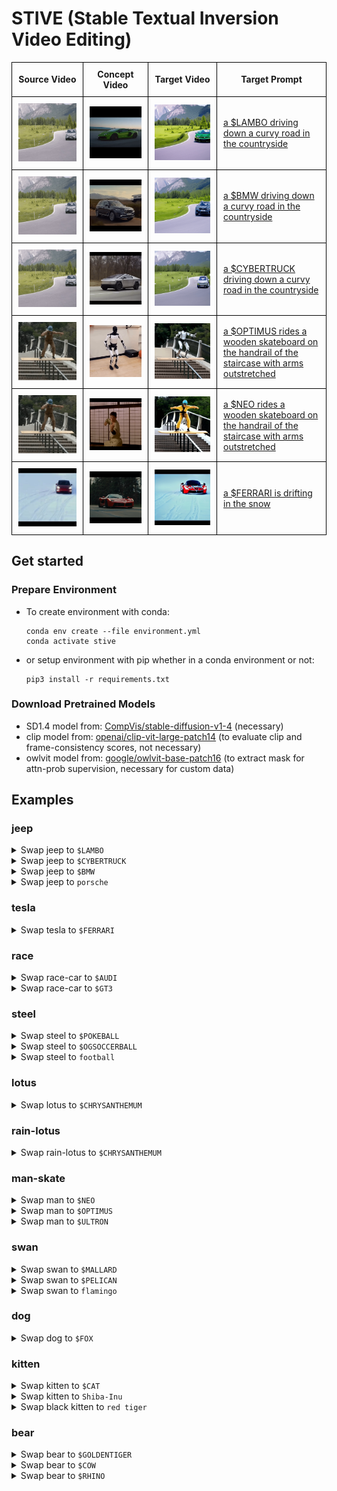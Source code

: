 # STIVE (Stable Textual Inversion Video Editing)

<table style="width:100%; border-collapse: collapse;">
  <tr>
    <th style="border: 1px solid black; padding: 10px;">Source Video</th>
    <th style="border: 1px solid black; padding: 10px;">Concept Video</th>
    <th style="border: 1px solid black; padding: 10px;">Target Video</th>
    <th style="border: 1px solid black; padding: 10px;">Target Prompt</th>
  </tr>
  <tr>
    <td style="border: 1px solid black; padding: 10px;">
        <img src="assets/jeep-unet-full-supvis/car-turn.gif" >
    </td>
    <td style="border: 1px solid black; padding: 10px;">
        <img src="data/concepts/lambo/videos/lambo.gif" >
    </td>
    <td style="border: 1px solid black; padding: 10px;">
        <img src="assets/jeep-unet-full-supvis/to-$LAMBO.gif" >
    </td>
    <td style="border: 1px solid black; padding: 10px;">
      <a href="#jeep">a $LAMBO driving down a curvy road in the countryside</a>
    </td>
  </tr>
  <tr>
    <td style="border: 1px solid black; padding: 10px;">
        <img src="assets/jeep-unet-full-supvis/car-turn.gif" >
    </td>
    <td style="border: 1px solid black; padding: 10px;">
        <img src="data/concepts/bmw/videos/bmw.gif" >
    </td>
    <td style="border: 1px solid black; padding: 10px;">
        <img src="assets/jeep-unet-full-supvis/to-$BMW.gif" >
    </td>
    <td style="border: 1px solid black; padding: 10px;">
      <a href="#jeep">a $BMW driving down a curvy road in the countryside</a>
    </td>
  </tr>
  <tr>
    <td style="border: 1px solid black; padding: 10px;">
        <img src="assets/jeep-unet-full-supvis/car-turn.gif" >
    </td>
    <td style="border: 1px solid black; padding: 10px;">
        <img src="data/concepts/cybertruck/videos/cybertruck.gif" >
    </td>
    <td style="border: 1px solid black; padding: 10px;">
        <img src="assets/jeep-unet-full-supvis/to-$CYBERTRUCK.gif" >
    </td>
    <td style="border: 1px solid black; padding: 10px;">
      <a href="#jeep">a $CYBERTRUCK driving down a curvy road in the countryside</a>
    </td>
  </tr>
    <tr>
    <td style="border: 1px solid black; padding: 10px;">
        <img src="assets/man-skate-unet-full-supvis/man-skate.gif" >
    </td>
    <td style="border: 1px solid black; padding: 10px;">
        <img src="data/concepts/optimus/videos/optimus.gif" >
    </td>
    <td style="border: 1px solid black; padding: 10px;">
        <img src="assets/man-skate-unet-full-supvis/to-$OPTIMUS.gif" >
    </td>
    <td style="border: 1px solid black; padding: 10px;">
      <a href="#man-skate">a $OPTIMUS rides a wooden skateboard on the handrail of the staircase with arms outstretched</a>
    </td>
  </tr>
  </tr>
    <tr>
    <td style="border: 1px solid black; padding: 10px;">
        <img src="assets/man-skate-unet-full-supvis/man-skate.gif" >
    </td>
    <td style="border: 1px solid black; padding: 10px;">
        <img src="data/concepts/neo/videos/neo.gif" >
    </td>
    <td style="border: 1px solid black; padding: 10px;">
        <img src="assets/man-skate-unet-full-supvis/to-$NEO.gif" >
    </td>
    <td style="border: 1px solid black; padding: 10px;">
      <a href="#man-skate">a $NEO rides a wooden skateboard on the handrail of the staircase with arms outstretched</a>
    </td>
  </tr>
  </tr>
    <tr>
    <td style="border: 1px solid black; padding: 10px;">
        <img src="assets/tesla-unet-full-supvis/tesla.gif" >
    </td>
    <td style="border: 1px solid black; padding: 10px;">
        <img src="data/concepts/ferrari/videos/ferrari.gif" >
    </td>
    <td style="border: 1px solid black; padding: 10px;">
        <img src="assets/tesla-unet-full-supvis/to-$FERRARI.gif" >
    </td>
    <td style="border: 1px solid black; padding: 10px;">
      <a href="#tesla">a $FERRARI is drifting in the snow</a>
    </td>
  </tr>
</table>


## Get started
### Prepare Environment
* To create environment with conda:
    ```shell
    conda env create --file environment.yml
    conda activate stive
    ```
* or setup environment with pip whether in a conda environment or not:
    ```shell
    pip3 install -r requirements.txt
    ```

### Download Pretrained Models
* SD1.4 model from: [CompVis/stable-diffusion-v1-4](https://huggingface.co/CompVis/stable-diffusion-v1-4/tree/main) (necessary)
* clip model from: [openai/clip-vit-large-patch14](https://huggingface.co/openai/clip-vit-large-patch14/tree/main) (to evaluate clip and frame-consistency scores, not necessary)
* owlvit model from: [google/owlvit-base-patch16](https://huggingface.co/google/owlvit-base-patch16/tree/main) (to extract mask for attn-prob supervision, necessary for custom data)

## Examples


### jeep
<details>
<summary>Swap jeep to <code>$LAMBO</code></summary>

<ul>
<li>finetune concept from SD:
    <pre><code>CUDA_VISIBLE_DEVICES=0 accelerate launch runs/finetune_sd_concepts.py --config configs/sd_concepts/sd_lambo.yaml</code></pre>
</li>
<li>finetune SD with spatial&amp;temporal modules:
    <pre><code>CUDA_VISIBLE_DEVICES=0 accelerate launch runs/finetune_sd_unet.py --config configs/sd_unet/car-turn/jeep_to_lambo.yaml</code></pre>
</li>
<li>prompt-to-prompt inference with concept and pretrained SD:
    <pre><code>CUDA_VISIBLE_DEVICES=0 accelerate launch runs/inference_sd_ptp.py --config configs/sd_ptp/car-turn/lambo.yaml</code></pre>
</li>
<li>prompt-to-prompt inference with concept and tuned SD:
    <pre><code>CUDA_VISIBLE_DEVICES=0 accelerate launch runs/inference_lora_sd_ptp.py --config configs/sd_ptp/car-turn/lambo.yaml</code></pre>
</li>
</ul>

</details>

<details>
<summary>Swap jeep to <code>$CYBERTRUCK</code></summary>

<ul>
<li>finetune concept from SD:
    <pre><code>CUDA_VISIBLE_DEVICES=0 accelerate launch runs/finetune_sd_concepts.py --config configs/sd_concepts/sd_cybertruck.yaml</code></pre>
</li>
<li>finetune SD with spatial&amp;temporal modules:
    <pre><code>CUDA_VISIBLE_DEVICES=0 accelerate launch runs/finetune_sd_unet.py --config configs/sd_unet/car-turn/jeep_to_cybertruck.yaml</code></pre>
</li>
<li>prompt-to-prompt inference with concept and pretrained SD:
    <pre><code>CUDA_VISIBLE_DEVICES=0 accelerate launch runs/inference_sd_ptp.py --config configs/sd_ptp/car-turn/cybertruck.yaml</code></pre>
</li>
<li>prompt-to-prompt inference with concept and tuned SD:
    <pre><code>CUDA_VISIBLE_DEVICES=0 accelerate launch runs/inference_lora_sd_ptp.py --config configs/sd_ptp/car-turn/cybertruck.yaml</code></pre>
</li>
</ul>

</details>



<details>
<summary>Swap jeep to <code>$BMW</code></summary>

<ul>
<li>finetune concept from SD:
    <pre><code>CUDA_VISIBLE_DEVICES=0 accelerate launch runs/finetune_sd_concepts.py --config configs/sd_concepts/sd_bmw.yaml</code></pre>
</li>
<li>finetune SD with spatial&amp;temporal modules:
    <pre><code>CUDA_VISIBLE_DEVICES=0 accelerate launch runs/finetune_sd_unet.py --config configs/sd_unet/car-turn/jeep_to_bmw.yaml</code></pre>
</li>
<li>prompt-to-prompt inference with concept and pretrained SD:
    <pre><code>CUDA_VISIBLE_DEVICES=0 accelerate launch runs/inference_sd_ptp.py --config configs/sd_ptp/car-turn/bmw.yaml</code></pre>
</li>
<li>prompt-to-prompt inference with concept and tuned SD:
    <pre><code>CUDA_VISIBLE_DEVICES=0 accelerate launch runs/inference_lora_sd_ptp.py --config configs/sd_ptp/car-turn/bmw.yaml</code></pre>
</li>
</ul>

</details>


<details>
<summary>Swap jeep to <code>porsche</code></summary>
<ul>
<li>finetune SD with spatial&amp;temporal modules:
    <pre><code>CUDA_VISIBLE_DEVICES=0 accelerate launch runs/finetune_sd_unet.py --config configs/sd_unet/car-turn/jeep_to_porsche.yaml</code></pre>
</li>
<li>prompt-to-prompt inference with concept and tuned SD:
    <pre><code>CUDA_VISIBLE_DEVICES=0 accelerate launch runs/inference_lora_sd_ptp.py --config configs/sd_ptp/car-turn/porsche.yaml</code></pre>
</li>
</ul>
</details>

### tesla
<details>
<summary>Swap tesla to <code>$FERRARI</code></summary>
<ul>
<li>finetune concept from SD:
    <pre><code>CUDA_VISIBLE_DEVICES=0 accelerate launch runs/finetune_sd_concepts.py --config configs/sd_concepts/sd_ferrari.yaml</code></pre>
</li>
<li>finetune SD with spatial&amp;temporal modules:
    <pre><code>CUDA_VISIBLE_DEVICES=0 accelerate launch runs/finetune_sd_unet.py --config configs/sd_unet/tesla/tesla_to_ferrari.yaml</code></pre>
</li>
<li>prompt-to-prompt inference with concept and pretrained SD:
    <pre><code>CUDA_VISIBLE_DEVICES=0 accelerate launch runs/inference_sd_ptp.py --config configs/sd_ptp/tesla/ferrari.yaml</code></pre>
</li>
<li>prompt-to-prompt inference with concept and tuned SD:
    <pre><code>CUDA_VISIBLE_DEVICES=0 accelerate launch runs/inference_lora_sd_ptp.py --config configs/sd_ptp/tesla/ferrari.yaml</code></pre>
</li>
</ul>
</details>


### race
<details>
<summary>Swap race-car to <code>$AUDI</code></summary>
<ul>
<li>finetune concept from SD:
    <pre><code>CUDA_VISIBLE_DEVICES=0 accelerate launch runs/finetune_sd_concepts.py --config configs/sd_concepts/sd_audi.yaml</code></pre>
</li>
<li>finetune SD with spatial&amp;temporal modules:
    <pre><code>CUDA_VISIBLE_DEVICES=0 accelerate launch runs/finetune_sd_unet.py --config configs/sd_unet/race/car_to_audi.yaml</code></pre>
</li>
<li>prompt-to-prompt inference with concept and pretrained SD:
    <pre><code>CUDA_VISIBLE_DEVICES=0 accelerate launch runs/inference_sd_ptp.py --config configs/sd_ptp/race/audi.yaml</code></pre>
</li>
<li>prompt-to-prompt inference with concept and tuned SD:
    <pre><code>CUDA_VISIBLE_DEVICES=0 accelerate launch runs/inference_lora_sd_ptp.py --config configs/sd_ptp/race/audi.yaml</code></pre>
</li>
</ul>
</details>

<details>
<summary>Swap race-car to <code>$GT3</code></summary>
<ul>
<li>finetune concept from SD:
    <pre><code>CUDA_VISIBLE_DEVICES=0 accelerate launch runs/finetune_sd_concepts.py --config configs/sd_concepts/sd_gt3.yaml</code></pre>
</li>
<li>finetune SD with spatial&amp;temporal modules:
    <pre><code>CUDA_VISIBLE_DEVICES=0 accelerate launch runs/finetune_sd_unet.py --config configs/sd_unet/race/car_to_gt3.yaml</code></pre>
</li>
<li>prompt-to-prompt inference with concept and pretrained SD:
    <pre><code>CUDA_VISIBLE_DEVICES=0 accelerate launch runs/inference_sd_ptp.py --config configs/sd_ptp/race/gt3.yaml</code></pre>
</li>
<li>prompt-to-prompt inference with concept and tuned SD:
    <pre><code>CUDA_VISIBLE_DEVICES=0 accelerate launch runs/inference_lora_sd_ptp.py --config configs/sd_ptp/race/gt3.yaml</code></pre>
</li>
</ul>
</details>



### steel
<details>
<summary>Swap steel to <code>$POKEBALL</code></summary>
<ul>
<li>finetune concept from SD:
    <pre><code>CUDA_VISIBLE_DEVICES=0 accelerate launch runs/finetune_sd_concepts.py --config configs/sd_concepts/sd_pokeball.yaml</code></pre>
</li>
<li>finetune SD with spatial&amp;temporal modules:
    <pre><code>CUDA_VISIBLE_DEVICES=0 accelerate launch runs/finetune_sd_unet.py --config configs/sd_unet/steel/steel_to_pokeball.yaml</code></pre>
</li>
<li>prompt-to-prompt inference with concept and pretrained SD:
    <pre><code>CUDA_VISIBLE_DEVICES=0 accelerate launch runs/inference_sd_ptp.py --config configs/sd_ptp/steel/pokeball.yaml</code></pre>
</li>
<li>prompt-to-prompt inference with concept and tuned SD:
    <pre><code>CUDA_VISIBLE_DEVICES=0 accelerate launch runs/inference_lora_sd_ptp.py --config configs/sd_ptp/steel/pokeball.yaml</code></pre>
</li>
</ul>
</details>

<details>
<summary>Swap steel to <code>$OGSOCCERBALL</code></summary>
<ul>
<li>finetune concept from SD:
    <pre><code>CUDA_VISIBLE_DEVICES=0 accelerate launch runs/finetune_sd_concepts.py --config configs/sd_concepts/sd_ogsoccerball.yaml</code></pre>
</li>
<li>finetune SD with spatial&amp;temporal modules:
    <pre><code>CUDA_VISIBLE_DEVICES=0 accelerate launch runs/finetune_sd_unet.py --config configs/sd_unet/steel/steel_to_ogsoccerball.yaml</code></pre>
</li>
<li>prompt-to-prompt inference with concept and pretrained SD:
    <pre><code>CUDA_VISIBLE_DEVICES=0 accelerate launch runs/inference_sd_ptp.py --config configs/sd_ptp/steel/ogsoccerball.yaml</code></pre>
</li>
<li>prompt-to-prompt inference with concept and tuned SD:
    <pre><code>CUDA_VISIBLE_DEVICES=0 accelerate launch runs/inference_lora_sd_ptp.py --config configs/sd_ptp/steel/ogsoccerball.yaml</code></pre>
</li>
</ul>
</details>

<details>
<summary>Swap steel to <code>football</code></summary>
<ul>
<li>finetune concept from SD:
    <pre><code>CUDA_VISIBLE_DEVICES=0 accelerate launch runs/finetune_sd_concepts.py --config configs/sd_concepts/sd_football.yaml</code></pre>
</li>
<li>finetune SD with spatial&amp;temporal modules:
    <pre><code>CUDA_VISIBLE_DEVICES=0 accelerate launch runs/finetune_sd_unet.py --config configs/sd_unet/steel/steel_to_football.yaml</code></pre>
</li>
<li>finetune SD with spatial&amp;temporal modules:
    <pre><code>CUDA_VISIBLE_DEVICES=0 accelerate launch runs/finetune_sd_unet.py --config configs/sd_unet/steel/steel_to_football.yaml</code></pre>
</li>
<li>prompt-to-prompt inference with concept and tuned SD:
    <pre><code>CUDA_VISIBLE_DEVICES=0 accelerate launch runs/inference_lora_sd_ptp.py --config configs/sd_ptp/steel/football.yaml</code></pre>
</li>
</ul>
</details>

### lotus
<details>
<summary>Swap lotus to <code>$CHRYSANTHEMUM</code></summary>

<ul>
<li>finetune concept from SD:
    <pre><code>CUDA_VISIBLE_DEVICES=0 accelerate launch runs/finetune_sd_concepts.py --config configs/sd_concepts/sd_chrysanthemum.yaml</code></pre>
</li>
<li>finetune SD with spatial&amp;temporal modules:
    <pre><code>CUDA_VISIBLE_DEVICES=0 accelerate launch runs/finetune_sd_unet.py --config configs/sd_unet/lotus/lotus_to_chrysanthemum.yaml</code></pre>
</li>
<li>prompt-to-prompt inference with concept and pretrained SD:
    <pre><code>CUDA_VISIBLE_DEVICES=0 accelerate launch runs/inference_sd_ptp.py --config configs/sd_ptp/lotus/chrysanthemum.yaml</code></pre>
</li>
<li>prompt-to-prompt inference with concept and tuned SD:
    <pre><code>CUDA_VISIBLE_DEVICES=0 accelerate launch runs/inference_lora_sd_ptp.py --config configs/sd_ptp/lotus/chrysanthemum.yaml</code></pre>
</li>
</ul>
</details>

### rain-lotus
<details>
<summary>Swap rain-lotus to <code>$CHRYSANTHEMUM</code></summary>

<ul>
<li>finetune concept from SD:
    <pre><code>CUDA_VISIBLE_DEVICES=0 accelerate launch runs/finetune_sd_concepts.py --config configs/sd_concepts/sd_chrysanthemum.yaml</code></pre>
</li>
<li>finetune SD with spatial&amp;temporal modules:
    <pre><code>CUDA_VISIBLE_DEVICES=0 accelerate launch runs/finetune_sd_unet.py --config configs/sd_unet/rain-lotus/lotus_to_chrysanthemum.yaml</code></pre>
</li>
<li>prompt-to-prompt inference with concept and pretrained SD:
    <pre><code>CUDA_VISIBLE_DEVICES=0 accelerate launch runs/inference_sd_ptp.py --config configs/sd_ptp/rain-lotus/chrysanthemum.yaml</code></pre>
</li>
<li>prompt-to-prompt inference with concept and tuned SD:
    <pre><code>CUDA_VISIBLE_DEVICES=0 accelerate launch runs/inference_lora_sd_ptp.py --config configs/sd_ptp/rain-lotus/chrysanthemum.yaml</code></pre>
</li>
</ul>
</details>

### man-skate
<details>
<summary>Swap man to <code>$NEO</code></summary>
<ul>
<li>finetune concept from SD:
    <pre><code>CUDA_VISIBLE_DEVICES=0 accelerate launch runs/finetune_sd_concepts.py --config configs/sd_concepts/sd_neo.yaml</code></pre>
</li>
<li>finetune SD with spatial&amp;temporal modules:
    <pre><code>CUDA_VISIBLE_DEVICES=0 accelerate launch runs/finetune_sd_unet.py --config configs/sd_unet/man-skate/man_to_neo.yaml</code></pre>
</li>
<li>prompt-to-prompt inference with concept and pretrained SD:
    <pre><code>CUDA_VISIBLE_DEVICES=0 accelerate launch runs/inference_sd_ptp.py --config configs/sd_ptp/man-skate/neo.yaml</code></pre>
</li>
<li>prompt-to-prompt inference with concept and tuned SD:
    <pre><code>CUDA_VISIBLE_DEVICES=0 accelerate launch runs/inference_lora_sd_ptp.py --config configs/sd_ptp/man-skate/neo.yaml</code></pre>
</li>
</ul>
</details>


<details>
<summary>Swap man to <code>$OPTIMUS</code></summary>
<ul>
<li>finetune concept from SD:
    <pre><code>CUDA_VISIBLE_DEVICES=0 accelerate launch runs/finetune_sd_concepts.py --config configs/sd_concepts/sd_optimus.yaml</code></pre>
</li>
<li>finetune SD with spatial&amp;temporal modules:
    <pre><code>CUDA_VISIBLE_DEVICES=0 accelerate launch runs/finetune_sd_unet.py --config configs/sd_unet/man-skate/man_to_optimus.yaml</code></pre>
</li>
<li>prompt-to-prompt inference with concept and pretrained SD:
    <pre><code>CUDA_VISIBLE_DEVICES=0 accelerate launch runs/inference_sd_ptp.py --config configs/sd_ptp/man-skate/optimus.yaml</code></pre>
</li>
<li>prompt-to-prompt inference with concept and tuned SD:
    <pre><code>CUDA_VISIBLE_DEVICES=0 accelerate launch runs/inference_lora_sd_ptp.py --config configs/sd_ptp/man-skate/optimus.yaml</code></pre>
</li>
</ul>
</details>


<details>
<summary>Swap man to <code>$ULTRON</code></summary>
<ul>
<li>finetune concept from SD:
    <pre><code>CUDA_VISIBLE_DEVICES=0 accelerate launch runs/finetune_sd_concepts.py --config configs/sd_concepts/sd_ultron.yaml</code></pre>
</li>
<li>finetune SD with spatial&amp;temporal modules:
    <pre><code>CUDA_VISIBLE_DEVICES=0 accelerate launch runs/finetune_sd_unet.py --config configs/sd_unet/man-skate/man_to_ultron.yaml</code></pre>
</li>
<li>prompt-to-prompt inference with concept and pretrained SD:
    <pre><code>CUDA_VISIBLE_DEVICES=0 accelerate launch runs/inference_sd_ptp.py --config configs/sd_ptp/man-skate/ultron.yaml</code></pre>
</li>
<li>prompt-to-prompt inference with concept and tuned SD:
    <pre><code>CUDA_VISIBLE_DEVICES=0 accelerate launch runs/inference_lora_sd_ptp.py --config configs/sd_ptp/man-skate/ultron.yaml</code></pre>
</li>
</ul>
</details>

### swan
<details>
<summary>Swap swan to <code>$MALLARD</code></summary>
<ul>
<li>finetune concept from SD:
    <pre><code>CUDA_VISIBLE_DEVICES=0 accelerate launch runs/finetune_sd_concepts.py --config configs/sd_concepts/sd_mallard.yaml</code></pre>
</li>
<li>finetune SD with spatial&amp;temporal modules:
    <pre><code>CUDA_VISIBLE_DEVICES=0 accelerate launch runs/finetune_sd_unet.py --config configs/sd_unet/swan/swan_to_mallard.yaml</code></pre>
</li>
<li>prompt-to-prompt inference with concept and pretrained SD:
    <pre><code>CUDA_VISIBLE_DEVICES=0 accelerate launch runs/inference_sd_ptp.py --config configs/sd_ptp/swan/mallard.yaml</code></pre>
</li>
<li>prompt-to-prompt inference with concept and tuned SD:
    <pre><code>CUDA_VISIBLE_DEVICES=0 accelerate launch runs/inference_lora_sd_ptp.py --config configs/sd_ptp/swan/mallard.yaml</code></pre>
</li>
</ul>
</details>


<details>
<summary>Swap swan to <code>$PELICAN</code></summary>
<ul>
<li>finetune concept from SD:
    <pre><code>CUDA_VISIBLE_DEVICES=0 accelerate launch runs/finetune_sd_concepts.py --config configs/sd_concepts/sd_pelican.yaml</code></pre>
</li>
<li>finetune SD with spatial&amp;temporal modules:
    <pre><code>CUDA_VISIBLE_DEVICES=0 accelerate launch runs/finetune_sd_unet.py --config configs/sd_unet/swan/swan_to_pelican.yaml</code></pre>
</li>
<li>prompt-to-prompt inference with concept and pretrained SD:
    <pre><code>CUDA_VISIBLE_DEVICES=0 accelerate launch runs/inference_sd_ptp.py --config configs/sd_ptp/swan/pelican.yaml</code></pre>
</li>
<li>prompt-to-prompt inference with concept and tuned SD:
    <pre><code>CUDA_VISIBLE_DEVICES=0 accelerate launch runs/inference_lora_sd_ptp.py --config configs/sd_ptp/swan/pelican.yaml</code></pre>
</li>
</ul>
</details>


<details>
<summary>Swap swan to <code>flamingo</code></summary>
<ul>
<li>finetune SD with spatial&amp;temporal modules:
    <pre><code>CUDA_VISIBLE_DEVICES=0 accelerate launch runs/finetune_sd_unet.py --config configs/sd_unet/swan/swan_to_flamingo.yaml</code></pre>
</li>
<li>prompt-to-prompt inference with concept and tuned SD:
    <pre><code>CUDA_VISIBLE_DEVICES=0 accelerate launch runs/inference_lora_sd_ptp.py --config configs/sd_ptp/swan/flamingo.yaml</code></pre>
</li>
</ul>
</details>

### dog
<details>
<summary>Swap dog to <code>$FOX</code></summary>
<ul>
<li>finetune concept from SD:
    <pre><code>CUDA_VISIBLE_DEVICES=0 accelerate launch runs/finetune_sd_concepts.py --config configs/sd_concepts/sd_fox.yaml</code></pre>
</li>
<li>finetune SD with spatial&amp;temporal modules:
    <pre><code>CUDA_VISIBLE_DEVICES=0 accelerate launch runs/finetune_sd_unet.py --config configs/sd_unet/gray-dog/dog_to_fox.yaml</code></pre>
</li>
<li>prompt-to-prompt inference with concept and pretrained SD:
    <pre><code>CUDA_VISIBLE_DEVICES=0 accelerate launch runs/inference_sd_ptp.py --config configs/sd_ptp/gray-dog/fox.yaml</code></pre>
</li>
<li>prompt-to-prompt inference with concept and tuned SD:
    <pre><code>CUDA_VISIBLE_DEVICES=0 accelerate launch runs/inference_lora_sd_ptp.py --config configs/sd_ptp/gray-dog/fox.yaml</code></pre>
</li>
</ul>
</details>

### kitten
<details>
<summary>Swap kitten to <code>$CAT</code></summary>
<ul>
<li>finetune concept from SD:
    <pre><code>CUDA_VISIBLE_DEVICES=0 accelerate launch runs/finetune_sd_concepts.py --config configs/sd_concepts/sd_cat.yaml</code></pre>
</li>
<li>finetune SD with spatial&amp;temporal modules:
    <pre><code>CUDA_VISIBLE_DEVICES=0 accelerate launch runs/finetune_sd_unet.py --config configs/sd_unet/kitten/kitten_to_cat.yaml</code></pre>
</li>
<li>prompt-to-prompt inference with concept and pretrained SD:
    <pre><code>CUDA_VISIBLE_DEVICES=0 accelerate launch runs/inference_sd_ptp.py --config configs/sd_ptp/kitten/cat.yaml</code></pre>
</li>
<li>prompt-to-prompt inference with concept and tuned SD:
    <pre><code>CUDA_VISIBLE_DEVICES=0 accelerate launch runs/inference_lora_sd_ptp.py --config configs/sd_ptp/kitten/cat.yaml</code></pre>
</li>
</ul>
</details>


<details>
<summary>Swap kitten to <code>Shiba-Inu</code></summary>
<ul>
<li>finetune SD with spatial&amp;temporal modules:
    <pre><code>CUDA_VISIBLE_DEVICES=0 accelerate launch runs/finetune_sd_unet.py --config configs/sd_unet/kitten/kitten_to_Shiba-Inu.yaml</code></pre>
</li>
<li>prompt-to-prompt inference with concept and tuned SD:
    <pre><code>CUDA_VISIBLE_DEVICES=0 accelerate launch runs/inference_lora_sd_ptp.py --config configs/sd_ptp/kitten/Shiba-Inu.yaml</code></pre>
</li>
</ul>
</details>


<details>
<summary>Swap black kitten to <code>red tiger</code></summary>
<ul>
<li>finetune SD with spatial&amp;temporal modules:
    <pre><code>CUDA_VISIBLE_DEVICES=0 accelerate launch runs/finetune_sd_unet.py --config configs/sd_unet/kitten/kitten_to_tiger.yaml</code></pre>
</li>
<li>prompt-to-prompt inference with concept and tuned SD:
    <pre><code>CUDA_VISIBLE_DEVICES=0 accelerate launch runs/inference_lora_sd_ptp.py --config configs/sd_ptp/kitten/tiger.yaml</code></pre>
</li>
</ul>
</details>


### bear
<details>
<summary>Swap bear to <code>$GOLDENTIGER</code></summary>
<ul>
<li>finetune concept from SD:
    <pre><code>CUDA_VISIBLE_DEVICES=0 accelerate launch runs/finetune_sd_concepts.py --config configs/sd_concepts/sd_goldentiger.yaml</code></pre>
</li>
<li>finetune SD with spatial&amp;temporal modules:
    <pre><code>CUDA_VISIBLE_DEVICES=0 accelerate launch runs/finetune_sd_unet.py --config configs/sd_unet/bear/bear_to_goldentiger.yaml</code></pre>
</li>
<li>prompt-to-prompt inference with concept and pretrained SD:
    <pre><code>CUDA_VISIBLE_DEVICES=0 accelerate launch runs/inference_sd_ptp.py --config configs/sd_ptp/bear/goldentiger.yaml</code></pre>
</li>
<li>prompt-to-prompt inference with concept and tuned SD:
    <pre><code>CUDA_VISIBLE_DEVICES=0 accelerate launch runs/inference_lora_sd_ptp.py --config configs/sd_ptp/bear/goldentiger.yaml</code></pre>
</li>
</ul>
</details>

<details>
<summary>Swap bear to <code>$COW</code></summary>
<ul>
<li>finetune concept from SD:
    <pre><code>CUDA_VISIBLE_DEVICES=0 accelerate launch runs/finetune_sd_concepts.py --config configs/sd_concepts/sd_cow.yaml</code></pre>
</li>
<li>finetune SD with spatial&amp;temporal modules:
    <pre><code>CUDA_VISIBLE_DEVICES=0 accelerate launch runs/finetune_sd_unet.py --config configs/sd_unet/bear/bear_to_cow.yaml</code></pre>
</li>
<li>prompt-to-prompt inference with concept and pretrained SD:
    <pre><code>CUDA_VISIBLE_DEVICES=0 accelerate launch runs/inference_sd_ptp.py --config configs/sd_ptp/bear/cow.yaml</code></pre>
</li>
<li>prompt-to-prompt inference with concept and tuned SD:
    <pre><code>CUDA_VISIBLE_DEVICES=0 accelerate launch runs/inference_lora_sd_ptp.py --config configs/sd_ptp/bear/cow.yaml</code></pre>
</li>
</ul>
</details>


<details>
<summary>Swap bear to <code>$RHINO</code></summary>
<ul>
<li>finetune concept from SD:
    <pre><code>CUDA_VISIBLE_DEVICES=0 accelerate launch runs/finetune_sd_concepts.py --config configs/sd_concepts/sd_rhino.yaml</code></pre>
</li>
<li>finetune SD with spatial&amp;temporal modules:
    <pre><code>CUDA_VISIBLE_DEVICES=0 accelerate launch runs/finetune_sd_unet.py --config configs/sd_unet/bear/bear_to_rhino.yaml</code></pre>
</li>
<li>prompt-to-prompt inference with concept and pretrained SD:
    <pre><code>CUDA_VISIBLE_DEVICES=0 accelerate launch runs/inference_sd_ptp.py --config configs/sd_ptp/bear/rhino.yaml</code></pre>
</li>
<li>prompt-to-prompt inference with concept and tuned SD:
    <pre><code>CUDA_VISIBLE_DEVICES=0 accelerate launch runs/inference_lora_sd_ptp.py --config configs/sd_ptp/bear/rhino.yaml</code></pre>
</li>
</ul>
</details>